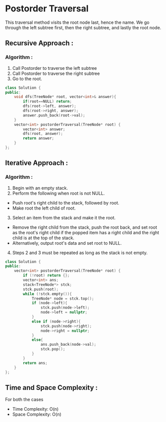 # Postorder Traversal
This traversal method visits the root node last, hence the name. We go through the left subtree first, then the right subtree, and lastly the root node.

## Recursive Approach :
### Algorithm :
1. Call Postorder to traverse the left subtree
2. Call Postorder to traverse the right subtree
3. Go to the root.

```cpp
class Solution {
public:
    void dfs(TreeNode* root, vector<int>& answer){
        if(root==NULL) return;
        dfs(root->left, answer);
        dfs(root->right, answer);
        answer.push_back(root->val);
    }
    vector<int> postorderTraversal(TreeNode* root) {
        vector<int> answer;
        dfs(root, answer);
        return answer;
    }
};
```

## Iterative Approach :
### Algorithm :
1. Begin with an empty stack.
2. Perform the following when root is not NULL.
* Push root's right child to the stack, followed by root.
* Make root the left child of root.

3. Select an item from the stack and make it the root.
* Remove the right child from the stack, push the root back, and set root as the root's right child if the popped item has a right child and the right child is at the top of the stack.
* Alternatively, output root's data and set root to NULL.

4. Steps 2 and 3 must be repeated as long as the stack is not empty.

```cpp
class Solution {
public:
    vector<int> postorderTraversal(TreeNode* root) {
        if (!root) return {};
        vector<int> ans;
        stack<TreeNode*> stck;
        stck.push(root);
        while (!stck.empty()){
            TreeNode* node = stck.top();
            if (node->left){
                stck.push(node->left);
                node->left = nullptr;
            }
            else if (node->right){
                stck.push(node->right);
                node->right = nullptr;
            }
            else{
                ans.push_back(node->val);
                stck.pop();
            }
        }
        return ans;
    }
};
```
## Time and Space Complexity :

For both the cases
* Time Complexity: O(n)  
* Space Complexity: O(n)
